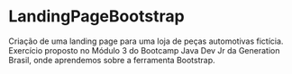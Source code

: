 # LandingPageBootstrap
Criação de uma landing page para uma loja de peças automotivas fictícia.
Exercício proposto no Módulo 3 do Bootcamp Java Dev Jr da Generation Brasil, onde aprendemos sobre a ferramenta Bootstrap.
